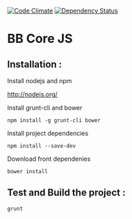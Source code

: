 [![Code Climate](https://codeclimate.com/github/Lp-digital/BbCoreJs/badges/gpa.svg)](https://codeclimate.com/github/Lp-digital/BbCoreJs) [![Dependency Status](https://gemnasium.com/Lp-digital/BbCoreJs.svg)](https://gemnasium.com/Lp-digital/BbCoreJs)

# BB Core JS

## Installation :

Install nodejs and npm

http://nodejs.org/


Install grunt-cli and bower

```
npm install -g grunt-cli bower
```

Install project dependencies
```
npm install --save-dev
```

Download front dependenies
```
bower install
```

## Test and Build the project :
```
grunt
```
